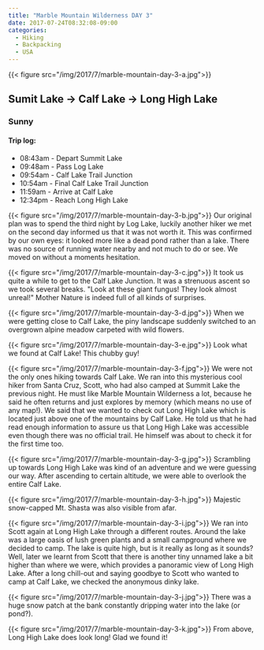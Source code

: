 ```yaml
---
title: "Marble Mountain Wilderness DAY 3"
date: 2017-07-24T08:32:08-09:00
categories:
  - Hiking
  - Backpacking
  - USA
---
```

{{< figure src="/img/2017/7/marble-mountain-day-3-a.jpg">}}


## Sumit Lake -> Calf Lake -> Long High Lake
### Sunny

#### Trip log:


* 08:43am - Depart Summit Lake
* 09:48am - Pass Log Lake
* 09:54am - Calf Lake Trail Junction
* 10:54am - Final Calf Lake Trail Junction
* 11:59am - Arrive at Calf Lake
* 12:34pm - Reach Long High Lake



<!--more-->

{{< figure src="/img/2017/7/marble-mountain-day-3-b.jpg">}}
Our original plan was to spend the third night by Log Lake, luckily another hiker we met on the second day informed us that it was not worth it. This was confirmed by our own eyes: it looked more like a dead pond rather than a lake. There was no source of running water nearby and not much to do or see. We moved on without a moments hesitation.

{{< figure src="/img/2017/7/marble-mountain-day-3-c.jpg">}}
It took us quite a while to get to the Calf Lake Junction. It was a strenuous ascent so we took several breaks. "Look at these giant fungus! They look almost unreal!" Mother Nature is indeed full of all kinds of surprises.

{{< figure src="/img/2017/7/marble-mountain-day-3-d.jpg">}}
When we were getting close to Calf Lake, the piny landscape suddenly switched to an overgrown alpine meadow carpeted with wild flowers.


{{< figure src="/img/2017/7/marble-mountain-day-3-e.jpg">}}
Look what we found at Calf Lake! This chubby guy!

{{< figure src="/img/2017/7/marble-mountain-day-3-f.jpg">}}
We were not the only ones hiking towards Calf Lake. We ran into this mysterious cool hiker from Santa Cruz, Scott, who had also camped at Summit Lake the previous night. He must like Marble Mountain Wilderness a lot, because he said he often returns and just explores by memory (which means no use of any map!). We said that we wanted to check out Long High Lake which is located just above one of the mountains by Calf Lake. He told us that he had read enough information to assure us that Long High Lake was accessible even though there was no official trail. He himself was about to check it for the first time too.

{{< figure src="/img/2017/7/marble-mountain-day-3-g.jpg">}}
Scrambling up towards Long High Lake was kind of an adventure and we were guessing our way. After ascending to certain altitude, we were able to overlook the entire Calf Lake.

{{< figure src="/img/2017/7/marble-mountain-day-3-h.jpg">}}
Majestic snow-capped Mt. Shasta was also visible from afar.

{{< figure src="/img/2017/7/marble-mountain-day-3-i.jpg">}}
We ran into Scott again at Long High Lake through a different routes. Around the lake was a large oasis of lush green plants and a small campground where we decided to camp. The lake is quite high, but is it really as long as it sounds? Well, later we learnt from Scott that there is another tiny unnamed lake a bit higher than where we were, which provides a panoramic view of Long High Lake. After a long chill-out and saying goodbye to Scott who wanted to camp at Calf Lake, we checked the anonymous dinky lake.

{{< figure src="/img/2017/7/marble-mountain-day-3-j.jpg">}}
There was a huge snow patch at the bank constantly dripping water into the lake (or pond?).

{{< figure src="/img/2017/7/marble-mountain-day-3-k.jpg">}}
From above, Long High Lake does look long! Glad we found it!
